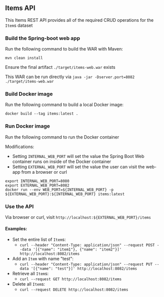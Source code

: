 ## Items API
This Items REST API provides all of the required CRUD operations for the `Item`s dataset

### Build the Spring-boot web app
Run the following command to build the WAR with Maven:
```
mvn clean install
```
Ensure the final artifact `./target/items-web.war` exists

This WAR can be run directly via `java -jar -Dserver.port=8082 ./target/items-web.war`

### Build Docker image
Run the following command to build a local Docker image:
```
docker build --tag items:latest .
```

### Run Docker image
Run the following command to run the Docker container

Modifications:
* Setting `INTERNAL_WEB_PORT` will set the value the Spring Boot Web container runs on inside of the Docker container
* Setting `EXTERNAL_WEB_PORT` will set the value the user can visit the web-app from a browser or curl 

```
export INTERNAL_WEB_PORT=8080
export EXTERNAL_WEB_PORT=8082
docker run --env WEB_PORT=${INTERNAL_WEB_PORT} -p ${EXTERNAL_WEB_PORT}:${INTERNAL_WEB_PORT} items:latest
```

### Use the API
Via browser or curl, visit `http://localhost:${EXTERNAL_WEB_PORT}/items`

#### Examples:

* Set the entire list of `Item`s:
  * `curl --header "Content-Type: application/json" --request POST --data '[{"name": "item1"}, {"name": "item2"}]' http://localhost:8082/items`
* Add an `Item` with name "test":
  * `curl --header "Content-Type: application/json" --request PUT --data '[{"name": "test"}]' http://localhost:8082/items`
* Retrieve all `Item`s:
  * `curl --request GET http://localhost:8082/items`
* Delete all `Item`s:
  * `curl --request DELETE http://localhost:8082/items`